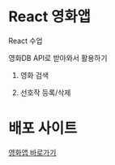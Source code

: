 # React 영화앱

React 수업

영화DB API로 받아와서 활용하기

1) 영화 검색

2) 선호작 등록/삭제


# 배포 사이트

<a href='https://react-movieapp-kaenghee.netlify.app/'>영화앱 바로가기</a>
